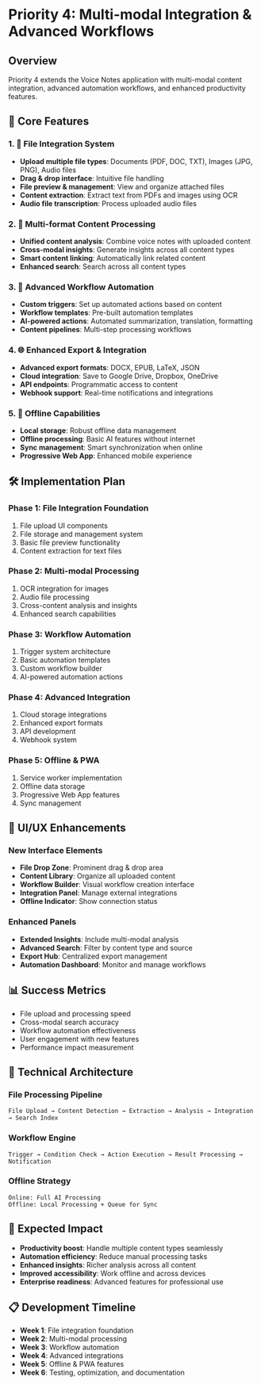# Priority 4: Multi-modal Integration & Advanced Workflows

## Overview
Priority 4 extends the Voice Notes application with multi-modal content integration, advanced automation workflows, and enhanced productivity features.

## 🎯 Core Features

### 1. 📁 File Integration System
- **Upload multiple file types**: Documents (PDF, DOC, TXT), Images (JPG, PNG), Audio files
- **Drag & drop interface**: Intuitive file handling
- **File preview & management**: View and organize attached files
- **Content extraction**: Extract text from PDFs and images using OCR
- **Audio file transcription**: Process uploaded audio files

### 2. 🔄 Multi-format Content Processing
- **Unified content analysis**: Combine voice notes with uploaded content
- **Cross-modal insights**: Generate insights across all content types
- **Smart content linking**: Automatically link related content
- **Enhanced search**: Search across all content types

### 3. 🤖 Advanced Workflow Automation
- **Custom triggers**: Set up automated actions based on content
- **Workflow templates**: Pre-built automation templates
- **AI-powered actions**: Automated summarization, translation, formatting
- **Content pipelines**: Multi-step processing workflows

### 4. 🌐 Enhanced Export & Integration
- **Advanced export formats**: DOCX, EPUB, LaTeX, JSON
- **Cloud integration**: Save to Google Drive, Dropbox, OneDrive
- **API endpoints**: Programmatic access to content
- **Webhook support**: Real-time notifications and integrations

### 5. 💾 Offline Capabilities
- **Local storage**: Robust offline data management
- **Offline processing**: Basic AI features without internet
- **Sync management**: Smart synchronization when online
- **Progressive Web App**: Enhanced mobile experience

## 🛠 Implementation Plan

### Phase 1: File Integration Foundation
1. File upload UI components
2. File storage and management system
3. Basic file preview functionality
4. Content extraction for text files

### Phase 2: Multi-modal Processing
1. OCR integration for images
2. Audio file processing
3. Cross-content analysis and insights
4. Enhanced search capabilities

### Phase 3: Workflow Automation
1. Trigger system architecture
2. Basic automation templates
3. Custom workflow builder
4. AI-powered automation actions

### Phase 4: Advanced Integration
1. Cloud storage integrations
2. Enhanced export formats
3. API development
4. Webhook system

### Phase 5: Offline & PWA
1. Service worker implementation
2. Offline data storage
3. Progressive Web App features
4. Sync management

## 🎨 UI/UX Enhancements

### New Interface Elements
- **File Drop Zone**: Prominent drag & drop area
- **Content Library**: Organize all uploaded content
- **Workflow Builder**: Visual workflow creation interface
- **Integration Panel**: Manage external integrations
- **Offline Indicator**: Show connection status

### Enhanced Panels
- **Extended Insights**: Include multi-modal analysis
- **Advanced Search**: Filter by content type and source
- **Export Hub**: Centralized export management
- **Automation Dashboard**: Monitor and manage workflows

## 📊 Success Metrics
- File upload and processing speed
- Cross-modal search accuracy
- Workflow automation effectiveness
- User engagement with new features
- Performance impact measurement

## 🔧 Technical Architecture

### File Processing Pipeline
```
File Upload → Content Detection → Extraction → Analysis → Integration → Search Index
```

### Workflow Engine
```
Trigger → Condition Check → Action Execution → Result Processing → Notification
```

### Offline Strategy
```
Online: Full AI Processing
Offline: Local Processing + Queue for Sync
```

## 🚀 Expected Impact
- **Productivity boost**: Handle multiple content types seamlessly
- **Automation efficiency**: Reduce manual processing tasks
- **Enhanced insights**: Richer analysis across all content
- **Improved accessibility**: Work offline and across devices
- **Enterprise readiness**: Advanced features for professional use

## 📋 Development Timeline
- **Week 1**: File integration foundation
- **Week 2**: Multi-modal processing
- **Week 3**: Workflow automation
- **Week 4**: Advanced integrations
- **Week 5**: Offline & PWA features
- **Week 6**: Testing, optimization, and documentation
